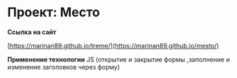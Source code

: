# Проект: Место

**Ссылка на сайт**

[https://marinan89.github.io/treme/](https://marinan89.github.io/mesto/)

**Применение технологии**
 JS (открытие и закрытие формы ,заполнение и изменение заголовков через форму)

